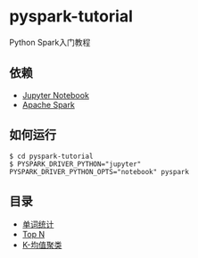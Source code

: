 # pyspark-tutorial
Python Spark入门教程


## 依赖
* [Jupyter Notebook](http://jupyter.org/)
* [Apache Spark](https://spark.apache.org/)

## 如何运行
```
$ cd pyspark-tutorial
$ PYSPARK_DRIVER_PYTHON="jupyter" PYSPARK_DRIVER_PYTHON_OPTS="notebook" pyspark
```

## 目录
* [单词统计](tutorial/wordcount/wordcount.ipynb)
* [Top N](tutorial/topn/topn.ipynb)
* [K-均值聚类](tutorial/kmeans/kmeans.ipynb)
